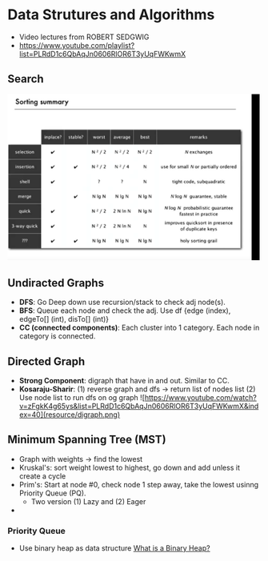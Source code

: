 # Data Strutures and Algorithms
- Video lectures from ROBERT SEDGWIG
- https://www.youtube.com/playlist?list=PLRdD1c6QbAqJn0606RlOR6T3yUqFWKwmX 

## Search
![img.png](resource/search_summary.png)

## Undiracted Graphs
- **DFS**: Go Deep down use recursion/stack to check adj node(s). 
- **BFS**: Queue each node and check the adj. Use df {edge (index), edgeTo[] (int), disTo[] (int)}
- **CC (connected components)**: Each cluster into 1 category. Each node in category is connected.

## Directed Graph
- **Strong Component**: digraph that have in and out. Similar to CC.
- **Kosaraju-Sharir**: (1) reverse graph and dfs -> return list of nodes list (2) Use node list to run dfs on og graph
![https://www.youtube.com/watch?v=zFgkK4g65ys&list=PLRdD1c6QbAqJn0606RlOR6T3yUqFWKwmX&index=40](resource/digraph.png)

## Minimum Spanning Tree (MST)
- Graph with weights -> find the lowest
- Kruskal's: sort weight lowest to highest, go down and add unless it create a cycle
- Prim's: Start at node #0, check node 1 step away, take the lowest usinng Priority Queue (PQ). 
  - Two version (1) Lazy and (2) Eager
- 
### Priority Queue
- Use binary heap as data structure  <a href="https://www.youtube.com/watch?v=AE5I0xACpZs">What is a Binary Heap?<a>
